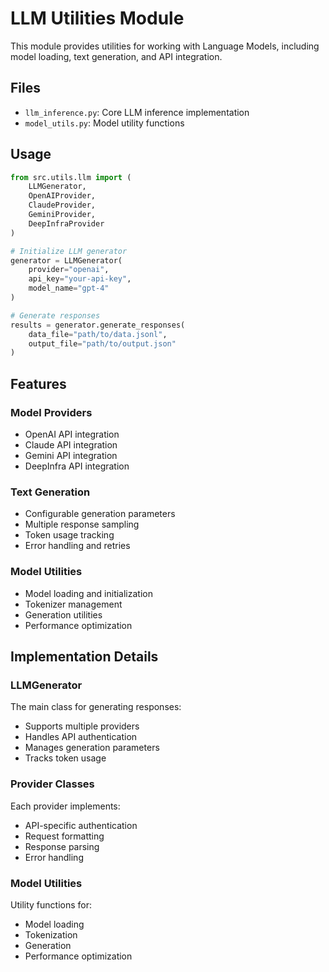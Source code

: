 # LLM Utilities Module

This module provides utilities for working with Language Models, including model loading, text generation, and API integration.

## Files

- `llm_inference.py`: Core LLM inference implementation
- `model_utils.py`: Model utility functions

## Usage

```python
from src.utils.llm import (
    LLMGenerator,
    OpenAIProvider,
    ClaudeProvider,
    GeminiProvider,
    DeepInfraProvider
)

# Initialize LLM generator
generator = LLMGenerator(
    provider="openai",
    api_key="your-api-key",
    model_name="gpt-4"
)

# Generate responses
results = generator.generate_responses(
    data_file="path/to/data.jsonl",
    output_file="path/to/output.json"
)
```

## Features

### Model Providers
- OpenAI API integration
- Claude API integration
- Gemini API integration
- DeepInfra API integration

### Text Generation
- Configurable generation parameters
- Multiple response sampling
- Token usage tracking
- Error handling and retries

### Model Utilities
- Model loading and initialization
- Tokenizer management
- Generation utilities
- Performance optimization

## Implementation Details

### LLMGenerator
The main class for generating responses:
- Supports multiple providers
- Handles API authentication
- Manages generation parameters
- Tracks token usage

### Provider Classes
Each provider implements:
- API-specific authentication
- Request formatting
- Response parsing
- Error handling

### Model Utilities
Utility functions for:
- Model loading
- Tokenization
- Generation
- Performance optimization 